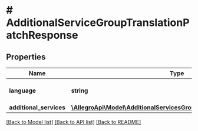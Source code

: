 # # AdditionalServiceGroupTranslationPatchResponse

## Properties

Name | Type | Description | Notes
------------ | ------------- | ------------- | -------------
**language** | **string** | IETF language tag. | [optional]
**additional_services** | [**\AllegroApi\Model\AdditionalServicesGroupTranslationWrapperWithType**](AdditionalServicesGroupTranslationWrapperWithType.md) |  | [optional]

[[Back to Model list]](../../README.md#models) [[Back to API list]](../../README.md#endpoints) [[Back to README]](../../README.md)
